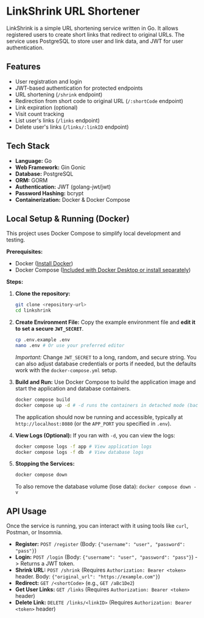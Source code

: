 # LinkShrink URL Shortener

LinkShrink is a simple URL shortening service written in Go. It allows registered users to create short links that redirect to original URLs. The service uses PostgreSQL to store user and link data, and JWT for user authentication.

## Features

*   User registration and login
*   JWT-based authentication for protected endpoints
*   URL shortening (`/shrink` endpoint)
*   Redirection from short code to original URL (`/:shortCode` endpoint)
*   Link expiration (optional)
*   Visit count tracking
*   List user's links (`/links` endpoint)
*   Delete user's links (`/links/:linkID` endpoint)

## Tech Stack

*   **Language:** Go
*   **Web Framework:** Gin Gonic
*   **Database:** PostgreSQL
*   **ORM:** GORM
*   **Authentication:** JWT (golang-jwt/jwt)
*   **Password Hashing:** bcrypt
*   **Containerization:** Docker & Docker Compose

## Local Setup & Running (Docker)

This project uses Docker Compose to simplify local development and testing.

**Prerequisites:**

*   Docker ([Install Docker](https://docs.docker.com/get-docker/))
*   Docker Compose ([Included with Docker Desktop or install separately](https://docs.docker.com/compose/install/))

**Steps:**

1.  **Clone the repository:**
    ```bash
    git clone <repository-url>
    cd linkshrink
    ```

2.  **Create Environment File:**
    Copy the example environment file and **edit it to set a secure `JWT_SECRET`**.
    ```bash
    cp .env.example .env
    nano .env # Or use your preferred editor
    ```
    *Important:* Change `JWT_SECRET` to a long, random, and secure string. You can also adjust database credentials or ports if needed, but the defaults work with the `docker-compose.yml` setup.

3.  **Build and Run:**
    Use Docker Compose to build the application image and start the application and database containers.
    ```bash
    docker compose build
    docker compose up -d # -d runs the containers in detached mode (background)
    ```
    The application should now be running and accessible, typically at `http://localhost:8080` (or the `APP_PORT` you specified in `.env`).

4.  **View Logs (Optional):**
    If you ran with `-d`, you can view the logs:
    ```bash
    docker compose logs -f app # View application logs
    docker compose logs -f db  # View database logs
    ```

5.  **Stopping the Services:**
    ```bash
    docker compose down
    ```
    To also remove the database volume (lose data): `docker compose down -v`

## API Usage

Once the service is running, you can interact with it using tools like `curl`, Postman, or Insomnia.

*   **Register:** `POST /register` (Body: `{"username": "user", "password": "pass"}`)
*   **Login:** `POST /login` (Body: `{"username": "user", "password": "pass"}`) -> Returns a JWT token.
*   **Shrink URL:** `POST /shrink` (Requires `Authorization: Bearer <token>` header. Body: `{"original_url": "https://example.com"}`)
*   **Redirect:** `GET /<shortCode>` (e.g., `GET /aBc1De2`)
*   **Get User Links:** `GET /links` (Requires `Authorization: Bearer <token>` header)
*   **Delete Link:** `DELETE /links/<linkID>` (Requires `Authorization: Bearer <token>` header)
